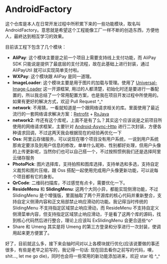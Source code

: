 # AndroidFactory
这个仓库是本人在日常开发过程中所积累下来的一些功能模块，取名叫 AndroidFactory。意思就是希望这个工程能像工厂一样不断的创造东西，方便他人，最終达到相互学习的效果。

目前该工程下包含了几个模块：

* **AliPay**: 这个模块主要是之前一个项目上需要支持线上支付功能，而 AliPay SDK 只能说是提供了最底层的支付流程，故在此基础上进行封装，通过 AliPayUtil 就可以实现简单支付啦。
* **WXPay**: 这个模块跟 AliPay 是同一道理。
* **ImageLoader**: 这个模块主要是用于图片的加载与管理。使用了 [Universal-Image-Loader](https://github.com/nostra13/Android-Universal-Image-Loader) 这一开源框架, 用过的人都清楚，初始化时还是要进行一番配置的，所以我总结了一个常用配置方案，也是我在项目开发过程中所使用的。如果有更好的解决方式，欢迎 Pull Request ^_^
* **network**: 不用猜，一看就知道是一个跟网络请求相关的库。里面使用了最近流行的一套网络请求解决方案：[Retrofit](https://github.com/square/retrofit) + [RxJava](https://github.com/ReactiveX/RxJava)
* **network2**: 咋还有这个库呢，上面不是有了么？其实这个应该说是之前项目所使用的网络请求框架，主要针对 [Android-Async-Http](https://github.com/loopj/android-async-http) 进行二次封装，方便各种请求回调，不过这两天我会根据现在的经验再优化一下
* **Oss**: 阿里云存储服务，可以说现在哪个项目没有用户系统，一说到用户系统那肯定要涉及到用户信息的修改，单单什么昵称、性别都好处理，但用户头像的上传更新呢，当然你们也可以自己搭一个，不过按照惯例我们还是选择阿里云储存服务
* **PhotoPick**: 图片选择库，支持拍照和图库选择，支持单选和多选，支持自定义裁剪和图片压缩，跟 Oss 搭配一起使用完成用户头像更新功能，可以说每个项目都有它的身影。
* **QrCode**: 二维码扫描库，不过感觉有点卡，需要优化一下。
* **ResideMenu** 和 **SlidingMenu**: 这两个大同小异，都能实现侧滑功能，不过 SlidingMenu 是个增强版，里面抽取了两个开源库的核心代码并重新整合，支持自定义侧滑内容和正文局部禁止响应滑动的功能。我记得当时传统的 SlidingMenu 不支持指定区域禁止响应滑动，而 ResideMenu 不支持自定义侧滑菜单内容，但支持指定区域禁止响应滑动，于是看了这两个库的源码，找到核心代码然后进行整合，理论上应该叫 ExSlidingMenu 会更合适些^o^
* Share 和 Umeng 其实是将 Umeng 的第三方登录和分享进行一次封装，使调用起来更方便罢了。

好了，目前就这么多，接下来会抽时间对以上各模块就行优化(应该说要做的事还很多，有些是老早之前写的，我记得一句话: 现在回去看你之前写的代码，噢，shit..., let me go die)，同时也会将一些常用的新功能添加进来，欢迎 star 哈 ^_^
 

